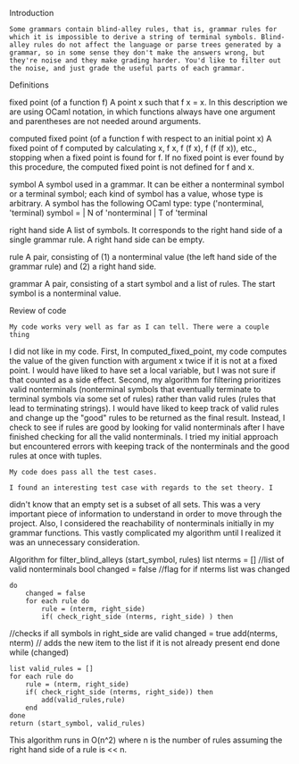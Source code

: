 Introduction
	
	Some grammars contain blind-alley rules, that is, grammar rules for which it is impossible to derive a string of terminal symbols. Blind-alley rules do not affect the language or parse trees generated by a grammar, so in some sense they don't make the answers wrong, but they're noise and they make grading harder. You'd like to filter out the noise, and just grade the useful parts of each grammar.


Definitions

fixed point
(of a function f) A point x such that f x = x. In this description we are using OCaml notation, in which functions always have one argument and parentheses are not needed around arguments.

computed fixed point
(of a function f with respect to an initial point x) A fixed point of f computed by calculating x, f x, f (f x), f (f (f x)), etc., stopping when a fixed point is found for f. If no fixed point is ever found by this procedure, the computed fixed point is not defined for f and x.

symbol
A symbol used in a grammar. It can be either a nonterminal symbol or a terminal symbol; each kind of symbol has a value, whose type is arbitrary. A symbol has the following OCaml type:
type ('nonterminal, 'terminal) symbol =
  | N of 'nonterminal
  | T of 'terminal

right hand side
A list of symbols. It corresponds to the right hand side of a single grammar rule. A right hand side can be empty.

rule
A pair, consisting of (1) a nonterminal value (the left hand side of the grammar rule) and (2) a right hand side.

grammar
A pair, consisting of a start symbol and a list of rules. The start symbol is a nonterminal value.


Review of code

	My code works very well as far as I can tell. There were a couple thing
I did not like in my code. First, In computed_fixed_point, my code computes the 
value of the given function with argument x twice if it is not at a fixed point.
I would have liked to have set a local variable, but I was not sure if that 
counted as a side effect. Second, my algorithm for filtering prioritizes valid
nonterminals (nonterminal symbols that eventually terminate to terminal symbols
via some set of rules) rather than valid rules (rules that lead to terminating
strings). I would have liked to keep track of valid rules and change up the
"good" rules to be returned as the final result. Instead, I check to see if
rules are good by looking for valid nonterminals after I have finished checking
for all the valid nonterminals. I tried my initial approach but encountered
errors with keeping track of the nonterminals and the good rules at once with
tuples. 

	My code does pass all the test cases.

	I found an interesting test case with regards to the set theory. I
didn't know that an empty set is a subset of all sets. This was a very important
piece of information to understand in order to move through the project. Also, I
considered the reachability of nonterminals initially in my grammar functions. 
This vastly complicated my algorithm until I realized it was an unnecessary
consideration.  

Algorithm for filter_blind_alleys (start_symbol, rules)
	list nterms = [] //list of valid nonterminals
	bool changed = false //flag for if nterms list was changed

	do
		changed = false
		for each rule do
			rule = (nterm, right_side)
			if( check_right_side (nterms, right_side) ) then 
//checks if all symbols in right_side are valid
				changed = true
				add(nterms, nterm) // adds the new item
to the list if it is not already present
			end
		done
	while (changed)

	list valid_rules = []
	for each rule do
		rule = (nterm, right_side)
		if( check_right_side (nterms, right_side)) then
			add(valid_rules,rule)
		end
	done
	return (start_symbol, valid_rules)

This algorithm runs in O(n^2) where n is the number of rules assuming the right 
hand side of a rule is << n.
